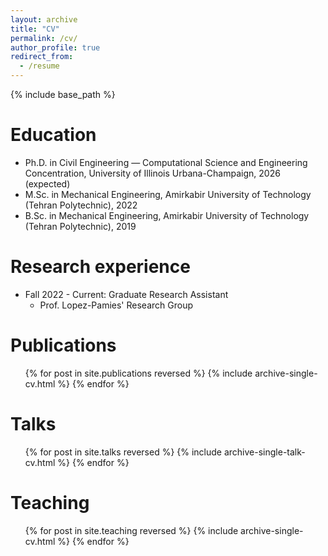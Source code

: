 ```yaml
---
layout: archive
title: "CV"
permalink: /cv/
author_profile: true
redirect_from:
  - /resume
---
```


{% include base_path %}

Education
======
* Ph.D. in Civil Engineering — Computational Science and Engineering Concentration, University of Illinois Urbana-Champaign, 2026 (expected)
* M.Sc. in Mechanical Engineering, Amirkabir University of Technology (Tehran Polytechnic), 2022
* B.Sc. in Mechanical Engineering, Amirkabir University of Technology (Tehran Polytechnic), 2019

Research  experience
======

* Fall 2022 - Current: Graduate Research Assistant
  * Prof. Lopez-Pamies' Research Group

Publications
======
   <ul>{% for post in site.publications reversed %}
    {% include archive-single-cv.html %}
  {% endfor %}</ul>

Talks
======
  <ul>{% for post in site.talks reversed %}
    {% include archive-single-talk-cv.html  %}
  {% endfor %}</ul>
  
Teaching
======
  <ul>{% for post in site.teaching reversed %}
    {% include archive-single-cv.html %}
  {% endfor %}</ul>
  
